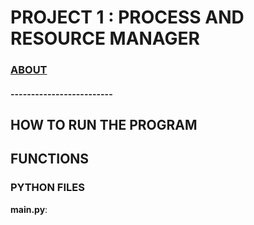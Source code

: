 # PROJECT 1 : PROCESS AND RESOURCE MANAGER

### **<ins>ABOUT</ins>**
#### -------------------------


HOW TO RUN THE PROGRAM
-------------------------

FUNCTIONS
-------------------------

### PYTHON FILES

**main.py**: 
